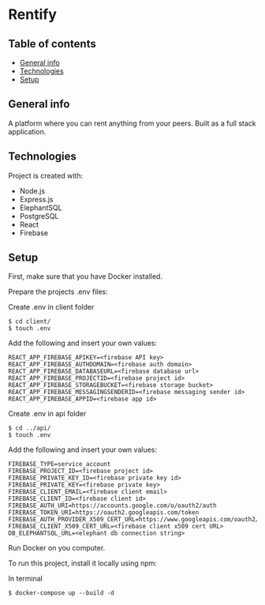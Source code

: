 # Rentify

## Table of contents
* [General info](#general-info)
* [Technologies](#technologies)
* [Setup](#setup)

## General info
A platform where you can rent anything from your peers. Built as a full stack application.
	
## Technologies
Project is created with:
* Node.js
* Express.js
* ElephantSQL
* PostgreSQL
* React
* Firebase
	
## Setup
First, make sure that you have Docker installed.

Prepare the projects .env files:

Create .env in client folder
```
$ cd client/
$ touch .env
```
Add the following and insert your own values:
```
REACT_APP_FIREBASE_APIKEY=<firebase API key>
REACT_APP_FIREBASE_AUTHDOMAIN=<firebase auth domain>
REACT_APP_FIREBASE_DATABASEURL=<firebase database url>
REACT_APP_FIREBASE_PROJECTID=<firebase project id>
REACT_APP_FIREBASE_STORAGEBUCKET=<firebase storage bucket>
REACT_APP_FIREBASE_MESSAGINGSENDERID=<firebase messaging sender id>
REACT_APP_FIREBASE_APPID=<firebase app id>
```

Create .env in api folder
```
$ cd ../api/
$ touch .env
```
Add the following and insert your own values:
```
FIREBASE_TYPE=service_account
FIREBASE_PROJECT_ID=<firebase project id>
FIREBASE_PRIVATE_KEY_ID=<firebase private key id>
FIREBASE_PRIVATE_KEY=<firebase private key>
FIREBASE_CLIENT_EMAIL=<firebase client email>
FIREBASE_CLIENT_ID=<firebase client id>
FIREBASE_AUTH_URI=https://accounts.google.com/o/oauth2/auth
FIREBASE_TOKEN_URI=https://oauth2.googleapis.com/token
FIREBASE_AUTH_PROVIDER_X509_CERT_URL=https://www.googleapis.com/oauth2/v1/certs
FIREBASE_CLIENT_X509_CERT_URL=<firebase client x509 cert URL>
DB_ELEPHANTSQL_URL=<elephant db connection string>
```

Run Docker on you computer.

To run this project, install it locally using npm:

In terminal
```
$ docker-compose up --build -d
```
